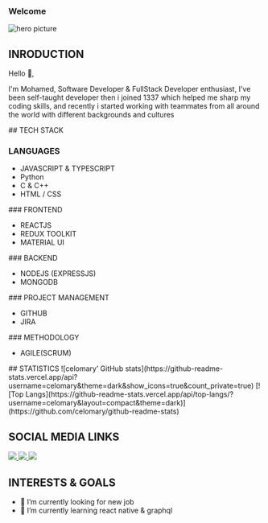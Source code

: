 ### Welcome

![hero picture](assets/banner.png)
## INRODUCTION
 <p>Hello 👋,</p>
 <p>I'm Mohamed, Software Developer & FullStack Developer enthusiast, I've been self-taught developer then i joined 1337 which helped me sharp my coding skills, and recently i started working with teammates from all around the world with different backgrounds and cultures</p>
## TECH STACK

### LANGUAGES
 <ul>
 <li>JAVASCRIPT & TYPESCRIPT</li>
 <li>Python</li>
 <li>C & C++</li>
 <li>HTML / CSS</li>
 </ul>
### FRONTEND
 <ul>
 <li>REACTJS</li>
 <li>REDUX TOOLKIT</li>
 <li>MATERIAL UI</li>
 </ul>
### BACKEND
 <ul>
 <li>NODEJS (EXPRESSJS)</li>
 <li>MONGODB</li>
 </ul>
### PROJECT MANAGEMENT
 <ul>
 <li>GITHUB</li>
 <li>JIRA</li>
 </ul>
### METHODOLOGY
 <ul>
 <li>AGILE(SCRUM)</li>
 </ul>
## STATISTICS
![celomary’ GitHub stats](https://github-readme-stats.vercel.app/api?username=celomary&theme=dark&show_icons=true&count_private=true)
[![Top Langs](https://github-readme-stats.vercel.app/api/top-langs/?username=celomary&layout=compact&theme=dark)](https://github.com/celomary/github-readme-stats)
</br>

## SOCIAL MEDIA LINKS
<span align="left">
  <a href="https://www.linkedin.com/in/mohamed-elomary-638386119/">
    <img src="https://img.shields.io/badge/LinkedIn-0077B5?style=for-the-badge&logo=linkedin&logoColor=white" />
  </a>
  <a href="mailto:pro@elomary.com">
    <img src="https://img.shields.io/badge/MAIL-000?style=for-the-badge&logo=Mail.Ru&logoColor=white" />
  </a>
  <a href="https://www.instagram.com/coderzilla/">
    <img src="https://img.shields.io/badge/Instagram-E4405F?style=for-the-badge&logo=instagram&logoColor=white" />
  </a>
</span>

## INTERESTS & GOALS
- 🔭 I’m currently looking for new job
- 🌱 I’m currently learning react native & graphql
